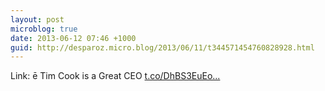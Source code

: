 ```yaml
---
layout: post
microblog: true
date: 2013-06-12 07:46 +1000
guid: http://desparoz.micro.blog/2013/06/11/t344571454760828928.html
---
```

Link: ē Tim Cook is a Great CEO [t.co/DhBS3EuEo...](http://t.co/DhBS3EuEoy)
